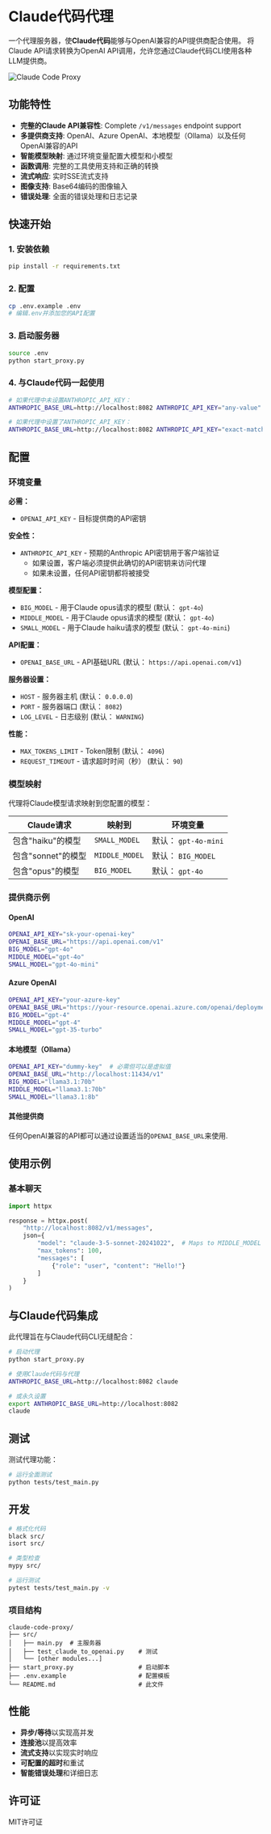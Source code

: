 # Claude代码代理

一个代理服务器，使**Claude代码**能够与OpenAI兼容的API提供商配合使用。 将Claude API请求转换为OpenAI API调用，允许您通过Claude代码CLI使用各种LLM提供商。

![Claude Code Proxy](demo.png)

## 功能特性

- **完整的Claude API兼容性**: Complete `/v1/messages` endpoint support
- **多提供商支持**: OpenAI、Azure OpenAI、本地模型（Ollama）以及任何OpenAI兼容的API
- **智能模型映射**: 通过环境变量配置大模型和小模型
- **函数调用**: 完整的工具使用支持和正确的转换
- **流式响应**: 实时SSE流式支持
- **图像支持**: Base64编码的图像输入
- **错误处理**: 全面的错误处理和日志记录

## 快速开始

### 1. 安装依赖

```bash
pip install -r requirements.txt
```

### 2. 配置

```bash
cp .env.example .env
# 编辑.env并添加您的API配置
```

### 3. 启动服务器

```bash
source .env
python start_proxy.py
```

### 4. 与Claude代码一起使用

```bash
# 如果代理中未设置ANTHROPIC_API_KEY：
ANTHROPIC_BASE_URL=http://localhost:8082 ANTHROPIC_API_KEY="any-value" claude

# 如果代理中设置了ANTHROPIC_API_KEY：
ANTHROPIC_BASE_URL=http://localhost:8082 ANTHROPIC_API_KEY="exact-matching-key" claude
```

## 配置

### 环境变量

**必需：**

- `OPENAI_API_KEY` - 目标提供商的API密钥

**安全性：**

- `ANTHROPIC_API_KEY` - 预期的Anthropic API密钥用于客户端验证
  - 如果设置，客户端必须提供此确切的API密钥来访问代理
  - 如果未设置，任何API密钥都将被接受

**模型配置：**

- `BIG_MODEL` - 用于Claude opus请求的模型 (默认： `gpt-4o`)
- `MIDDLE_MODEL` - 用于Claude opus请求的模型 (默认： `gpt-4o`)
- `SMALL_MODEL` - 用于Claude haiku请求的模型 (默认： `gpt-4o-mini`)

**API配置：**

- `OPENAI_BASE_URL` - API基础URL (默认： `https://api.openai.com/v1`)

**服务器设置：**

- `HOST` - 服务器主机 (默认： `0.0.0.0`)
- `PORT` - 服务器端口 (默认： `8082`)
- `LOG_LEVEL` - 日志级别 (默认： `WARNING`)

**性能：**

- `MAX_TOKENS_LIMIT` - Token限制 (默认： `4096`)
- `REQUEST_TIMEOUT` - 请求超时时间（秒） (默认： `90`)

### 模型映射

代理将Claude模型请求映射到您配置的模型：

| Claude请求                 | 映射到     | 环境变量   |
| ------------------------------ | ------------- | ---------------------- |
| 包含"haiku"的模型            | `SMALL_MODEL` | 默认： `gpt-4o-mini` |
| 包含"sonnet"的模型           | `MIDDLE_MODEL`| 默认： `BIG_MODEL`   |
| 包含"opus"的模型             | `BIG_MODEL`   | 默认： `gpt-4o`      |

### 提供商示例

#### OpenAI

```bash
OPENAI_API_KEY="sk-your-openai-key"
OPENAI_BASE_URL="https://api.openai.com/v1"
BIG_MODEL="gpt-4o"
MIDDLE_MODEL="gpt-4o"
SMALL_MODEL="gpt-4o-mini"
```

#### Azure OpenAI

```bash
OPENAI_API_KEY="your-azure-key"
OPENAI_BASE_URL="https://your-resource.openai.azure.com/openai/deployments/your-deployment"
BIG_MODEL="gpt-4"
MIDDLE_MODEL="gpt-4"
SMALL_MODEL="gpt-35-turbo"
```

#### 本地模型（Ollama）

```bash
OPENAI_API_KEY="dummy-key"  # 必需但可以是虚拟值
OPENAI_BASE_URL="http://localhost:11434/v1"
BIG_MODEL="llama3.1:70b"
MIDDLE_MODEL="llama3.1:70b"
SMALL_MODEL="llama3.1:8b"
```

#### 其他提供商

任何OpenAI兼容的API都可以通过设置适当的`OPENAI_BASE_URL`来使用.

## 使用示例

### 基本聊天

```python
import httpx

response = httpx.post(
    "http://localhost:8082/v1/messages",
    json={
        "model": "claude-3-5-sonnet-20241022",  # Maps to MIDDLE_MODEL
        "max_tokens": 100,
        "messages": [
            {"role": "user", "content": "Hello!"}
        ]
    }
)
```

## 与Claude代码集成

此代理旨在与Claude代码CLI无缝配合：

```bash
# 启动代理
python start_proxy.py

# 使用Claude代码与代理
ANTHROPIC_BASE_URL=http://localhost:8082 claude

# 或永久设置
export ANTHROPIC_BASE_URL=http://localhost:8082
claude
```

## 测试

测试代理功能：

```bash
# 运行全面测试
python tests/test_main.py
```

## 开发

```bash
# 格式化代码
black src/
isort src/

# 类型检查
mypy src/

# 运行测试
pytest tests/test_main.py -v
```

### 项目结构

```
claude-code-proxy/
├── src/
│   ├── main.py  # 主服务器
│   ├── test_claude_to_openai.py    # 测试
│   └── [other modules...]
├── start_proxy.py                  # 启动脚本
├── .env.example                    # 配置模板
└── README.md                       # 此文件
```

## 性能

- **异步/等待**以实现高并发
- **连接池**以提高效率
- **流式支持**以实现实时响应
- **可配置的超时**和重试
- **智能错误处理**和详细日志

## 许可证

MIT许可证
